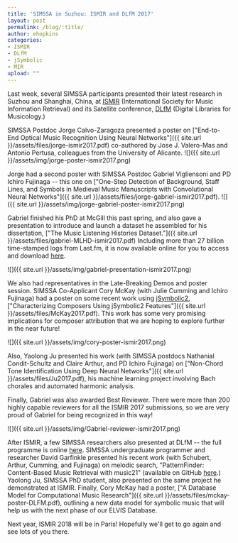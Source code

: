 ```yaml
---
title: 'SIMSSA in Suzhou: ISMIR and DLfM 2017'
layout: post
permalink: /blog/:title/
author: ehopkins
categories:
- ISMIR
- DLfM
- jSymbolic
- MIR
upload: ""
---
```


Last week, several SIMSSA participants presented their latest research in Suzhou and Shanghai, China, at [ISMIR](https://ismir2017.smcnus.org/) (International Society for Music Information Retrieval) and its Satellite conference, [DLfM](http://www.transforming-musicology.org/dlfm2017/#workshop-programme) (Digital Libraries for Musicology.)

SIMSSA Postdoc Jorge Calvo-Zaragoza presented a poster on ["End-to-End Optical Music Recognition Using Neural Networks"]({{ site.url }}/assets/files/jorge-ismir2017.pdf) co-authored by Jose J. Valero-Mas and Antonio Pertusa, colleagues from the University of Alicante.
![]({{ site.url }}/assets/img/jorge-poster-ismir2017.png)

Jorge had a second poster with SIMSSA Postdoc Gabriel Vigliensoni and PD Ichiro Fujinaga -- this one on ["One-Step Detection of Background, Staff Lines, and Symbols in Medieval Music Manuscripts with Convolutional Neural Networks"]({{ site.url }}/assets/files/jorge-gabriel-ismir2017.pdf).
![]({{ site.url }}/assets/img/jorge-gabriel-poster-ismir2017.png)

Gabriel finished his PhD at McGill this past spring, and also gave a presentation to introduce and launch a dataset he assembled for his dissertation, ["The Music Listening Histories Dataset."]({{ site.url }}/assets/files/gabriel-MLHD-ismir2017.pdf) Including more than 27 billion time-stamped logs from Last.fm, it is now available online for you to access and download [here](http://ddmal.music.mcgill.ca/research/musiclisteninghistoriesdataset).

![]({{ site.url }}/assets/img/gabriel-presentation-ismir2017.png)

We also had representatives in the Late-Breaking Demos and poster session. SIMSSA Co-Applicant Cory McKay (with Julie Cumming and Ichiro Fujinaga) had a poster on some recent work using [jSymbolic2](http://jmir.sourceforge.net/index_jSymbolic.html), ["Characterizing Composers Using jSymbolic2 Features"]({{ site.url }}/assets/files/McKay2017.pdf). This work has some very promising implications for composer attribution that we are hoping to explore further in the near future!

![]({{ site.url }}/assets/img/cory-poster-ismir2017.png)

Also, Yaolong Ju presented his work (with SIMSSA postdocs Nathanial Condit-Schultz and Claire Arthur, and PD Ichiro Fujinaga) on ["Non-Chord Tone Identification Using Deep Neural Networks"]({{ site.url }}/assets/files/Ju2017.pdf), his machine learning project involving Bach chorales and automated harmonic analysis.

Finally, Gabriel was also awarded Best Reviewer. There were more than 200 highly capable reviewers for all the ISMIR 2017 submissions, so we are very proud of Gabriel for being recognized in this way!

![]({{ site.url }}/assets/img/Gabriel-reviewer-ismir2017.png)

After ISMIR, a few SIMSSA researchers also presented at DLfM -- the full programme is online [here](http://www.transforming-musicology.org/dlfm2017/#workshop-programme). SIMSSA undergraduate programmer and researcher David Garfinkle presented his recent work (with Schubert, Arthur, Cumming, and Fujinaga) on melodic search, "PatternFinder: Content-Based Music Retrieval with music21" (available on GitHub [here](https://github.com/ELVIS-Project/PatternFinder).) Yaolong Ju, SIMSSA PhD student, also presented on the same project he demonstrated at ISMIR. Finally, Cory McKay had a poster, ["A Database Model for Computational Music Research"]({{ site.url }}/assets/files/mckay-poster-DLFM.pdf), outlining a new data model for symbolic music that will help us with the next phase of our ELVIS Database.

Next year, ISMIR 2018 will be in Paris! Hopefully we'll get to go again and see lots of you there.
